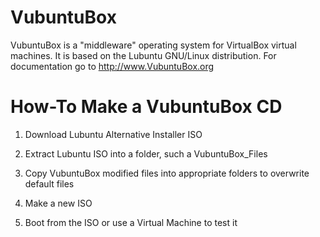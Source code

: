 VubuntuBox
==========

VubuntuBox is a "middleware" operating system for VirtualBox virtual machines. It is based on the Lubuntu GNU/Linux distribution.  For documentation go to http://www.VubuntuBox.org

How-To Make a VubuntuBox CD
===========================

1. Download Lubuntu Alternative Installer ISO

2. Extract Lubuntu ISO into a folder, such a VubuntuBox_Files

3. Copy VubuntuBox modified files into appropriate folders to overwrite default files

4. Make a new ISO

5. Boot from the ISO or use a Virtual Machine to test it


